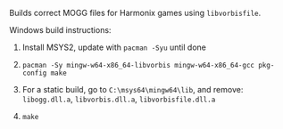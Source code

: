Builds correct MOGG files for Harmonix games using `libvorbisfile`.

Windows build instructions:

  1. Install MSYS2, update with `pacman -Syu` until done

  2. `pacman -Sy mingw-w64-x86_64-libvorbis mingw-w64-x86_64-gcc pkg-config make`

  3. For a static build, go to `C:\msys64\mingw64\lib`, and remove: `libogg.dll.a`, `libvorbis.dll.a`, `libvorbisfile.dll.a`

  4. `make`
